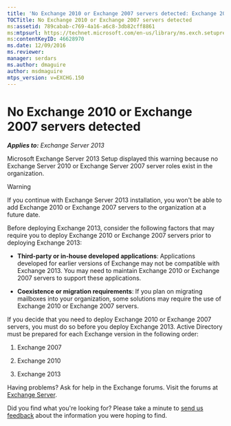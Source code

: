 ```yaml
---
title: 'No Exchange 2010 or Exchange 2007 servers detected: Exchange 2013 Help'
TOCTitle: No Exchange 2010 or Exchange 2007 servers detected
ms:assetid: 789cabab-c769-4a16-a6c8-3db82cff8861
ms:mtpsurl: https://technet.microsoft.com/en-us/library/ms.exch.setupreadiness.noe14serverwarning(v=EXCHG.150)
ms:contentKeyID: 46628970
ms.date: 12/09/2016
ms.reviewer: 
manager: serdars
ms.author: dmaguire
author: msdmaguire
mtps_version: v=EXCHG.150
---
```


# No Exchange 2010 or Exchange 2007 servers detected

_**Applies to:** Exchange Server 2013_

Microsoft Exchange Server 2013 Setup displayed this warning because no Exchange Server 2010 or Exchange Server 2007 server roles exist in the organization.

> [!WARNING]
> If you continue with Exchange Server 2013 installation, you won't be able to add Exchange 2010 or Exchange 2007 servers to the organization at a future date.

Before deploying Exchange 2013, consider the following factors that may require you to deploy Exchange 2010 or Exchange 2007 servers prior to deploying Exchange 2013:

  - **Third-party or in-house developed applications**: Applications developed for earlier versions of Exchange may not be compatible with Exchange 2013. You may need to maintain Exchange 2010 or Exchange 2007 servers to support these applications.

  - **Coexistence or migration requirements**: If you plan on migrating mailboxes into your organization, some solutions may require the use of Exchange 2010 or Exchange 2007 servers.

If you decide that you need to deploy Exchange 2010 or Exchange 2007 servers, you must do so before you deploy Exchange 2013. Active Directory must be prepared for each Exchange version in the following order:

1. Exchange 2007

2. Exchange 2010

3. Exchange 2013

Having problems? Ask for help in the Exchange forums. Visit the forums at [Exchange Server](https://go.microsoft.com/fwlink/p/?linkid=60612).

Did you find what you're looking for? Please take a minute to [send us feedback](mailto:exsetuphelpfeedback@microsoft.com?subject=exchange%202013%20setup%20help%20feedback) about the information you were hoping to find.
